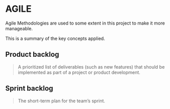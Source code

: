 # AGILE

Agile Methodologies are used to some extent in this project to make it more manageable.

This is a summary of the key concepts applied.

## Product backlog
> A prioritized list of deliverables (such as new features) that should be implemented as part of a project or product development.

## Sprint backlog
> The short-term plan for the team’s sprint.
